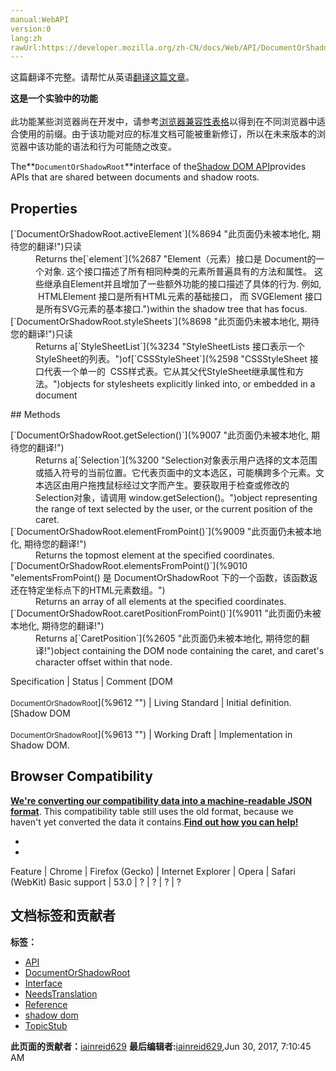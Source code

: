 ```yaml
---
manual:WebAPI
version:0
lang:zh
rawUrl:https://developer.mozilla.org/zh-CN/docs/Web/API/DocumentOrShadowRoot#Browser_compatibility
---
```




这篇翻译不完整。请帮忙从英语[翻译这篇文章](%9609 "")。






**这是一个实验中的功能**<br></br>此功能某些浏览器尚在开发中，请参考[浏览器兼容性表格](%9610 "")以得到在不同浏览器中适合使用的前缀。由于该功能对应的标准文档可能被重新修订，所以在未来版本的浏览器中该功能的语法和行为可能随之改变。




The**`DocumentOrShadowRoot`**interface of the[Shadow DOM API](%9611 "")provides APIs that are shared between documents and shadow roots.


## Properties<a name="Properties"></a>
<dl><dt id=''>[`DocumentOrShadowRoot.activeElement`](%8694 "此页面仍未被本地化, 期待您的翻译!")只读</dt><dd>Returns the[`element`](%2687 "Element（元素）接口是 Document的一个对象. 这个接口描述了所有相同种类的元素所普遍具有的方法和属性。 这些继承自Element并且增加了一些额外功能的接口描述了具体的行为. 例如,  HTMLElement 接口是所有HTML元素的基础接口， 而 SVGElement 接口是所有SVG元素的基本接口.")within the shadow tree that has focus.</dd><dt id=''>[`DocumentOrShadowRoot.styleSheets`](%8698 "此页面仍未被本地化, 期待您的翻译!")只读</dt><dd>Returns a[`StyleSheetList`](%3234 "StyleSheetLists 接口表示一个StyleSheet的列表。")of[`CSSStyleSheet`](%2598 "CSSStyleSheet 接口代表一个单一的  CSS样式表。它从其父代StyleSheet继承属性和方法。")objects for stylesheets explicitly linked into, or embedded in a document</dd></dl>
## Methods<a name="Methods"></a>
<dl><dt id=''>[`DocumentOrShadowRoot.getSelection()`](%9007 "此页面仍未被本地化, 期待您的翻译!")</dt><dd>Returns a[`Selection`](%3200 "Selection对象表示用户选择的文本范围或插入符号的当前位置。它代表页面中的文本选区，可能横跨多个元素。文本选区由用户拖拽鼠标经过文字而产生。要获取用于检查或修改的Selection对象，请调用 window.getSelection()。")object representing the range of text selected by the user, or the current position of the caret.</dd><dt id=''>[`DocumentOrShadowRoot.elementFromPoint()`](%9009 "此页面仍未被本地化, 期待您的翻译!")</dt><dd>Returns the topmost element at the specified coordinates.</dd><dt id=''>[`DocumentOrShadowRoot.elementsFromPoint()`](%9010 "elementsFromPoint() 是 DocumentOrShadowRoot 下的一个函数，该函数返还在特定坐标点下的HTML元素数组。")</dt><dd>Returns an array of all elements at the specified coordinates.</dd><dt id=''>[`DocumentOrShadowRoot.caretPositionFromPoint()`](%9011 "此页面仍未被本地化, 期待您的翻译!")</dt><dd>Returns a[`CaretPosition`](%2605 "此页面仍未被本地化, 期待您的翻译!")object containing the DOM node containing the caret, and caret&#39;s character offset within that node.</dd></dl>
Specification | Status | Comment 
[DOM<br></br><small>DocumentOrShadowRoot</small>](%9612 "") | Living Standard | Initial definition. 
[Shadow DOM<br></br><small>DocumentOrShadowRoot</small>](%9613 "") | Working Draft | Implementation in Shadow DOM. 


## Browser Compatibility<a name="Browser_Compatibility"></a>


**[We&#39;re converting our compatibility data into a machine-readable JSON format](%3344 "")**. This compatibility table still uses the old format, because we haven&#39;t yet converted the data it contains.**[Find out how you can help!](%3392 "")**


* 
* 

Feature | Chrome | Firefox (Gecko) | Internet Explorer | Opera | Safari (WebKit) 
Basic support | 53.0 | ? | ? | ? | ? 







## 文档标签和贡献者
**标签：**
* [API](%50 "")
* [DocumentOrShadowRoot](%9616 "")
* [Interface](%3380 "")
* [NeedsTranslation](%4036 "")
* [Reference](%3381 "")
* [shadow dom](%9618 "")
* [TopicStub](%4037 "")

**此页面的贡献者：**[iainreid629](%9619 "")
**最后编辑者:**[iainreid629](%9619 ""),<time>Jun 30, 2017, 7:10:45 AM</time>


